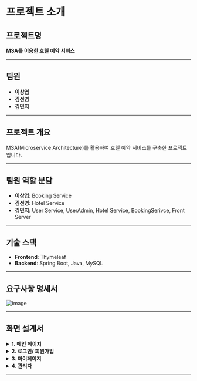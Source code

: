 # 프로젝트 소개

## 프로젝트명
**MSA를 이용한 호텔 예약 서비스**

---

## 팀원
- **이상엽**
- **김선영**
- **김민지**

---

## 프로젝트 개요
MSA(Microservice Architecture)를 활용하여 호텔 예약 서비스를 구축한 프로젝트입니다.

---

## 팀원 역할 분담
- **이상엽**: Booking Service
- **김선영**: Hotel Service 
- **김민지**: User Service, UserAdmin, Hotel Service, BookingSerivce, Front Server

---

## 기술 스택
- **Frontend**: Thymeleaf
- **Backend**: Spring Boot, Java, MySQL

---

## 요구사항 명세서
![image](https://github.com/user-attachments/assets/70d3a814-e046-4a33-9c1b-242ef7689c22)



---

## 화면 설계서



<details>
<summary><strong>1. 메인 페이지</strong></summary>

#### 1.1 전체화면

| 항목         | 내용                                    |
|--------------|-----------------------------------------|
| 경로         | main                                   |
| 요구사항 ID  | AC-US-001, HO-DA-002                   |
| 설명         | 호텔 리스트를 조회할 수 있으며 반응형을 지원한다. |

![1 main](https://github.com/user-attachments/assets/e9632c18-1445-4727-b119-e8b2f951c07c)



---

#### 1.2 조건 검색 (미완성)

| 항목         | 내용                                    |
|--------------|-----------------------------------------|
| 경로         | main                                   |
| 요구사항 ID  | HO-DA-002, AC-AD-005            |
| 설명         | 호텔명과 지역, 옵션별로 검색할 수 있다. |

![2  메인화면_](https://github.com/user-attachments/assets/2a73ce5f-6a8e-4ff7-ba15-8db35ae6cd3d)


---

#### 1.3 호텔 예약

| 항목         | 내용                                              |
|--------------|---------------------------------------------------|
| 경로         | main > hotel_card                                 |
| 요구사항 ID  | AC-US-005, HO-BO-002, HO-BO-003                   |
| 설명         | 호텔 항목을 누르면 모달이 나타나서 예약할 수 있다. |

![1 메인화면_호텔선택](https://github.com/user-attachments/assets/23fca48f-875d-43c4-8b2c-cee9e8fd6200)

</details>




<details>
<summary><strong>2. 로그인/ 회원가입</strong></summary>

#### 2.1 로그인(사용자)

| 항목         | 내용                                    |
|--------------|-----------------------------------------|
| 경로         | main                                   |
| 요구사항 ID  | AC-US-001, HO-DA-002                   |
| 설명         | 호텔 리스트를 조회할 수 있으며 반응형을 지원한다. |

![이미지]

---

### 2.2 로그인(관리자)

| 항목         | 내용                                    |
|--------------|-----------------------------------------|
| 경로         | main                                   |
| 요구사항 ID  | AC-US-001, HO-DA-002                   |
| 설명         | 호텔 리스트를 조회할 수 있으며 반응형을 지원한다. |

![이미지]

---

### 2.3 회원가입

| 항목         | 내용                                    |
|--------------|-----------------------------------------|
| 경로         | main                                   |
| 요구사항 ID  | AC-US-001, HO-DA-002                   |
| 설명         | 호텔 리스트를 조회할 수 있으며 반응형을 지원한다. |

![이미지]

</details>


<details>
<summary><strong>3. 마이페이지</strong></summary>

### 3.1 마이페이지

| 항목         | 내용                                    |
|--------------|-----------------------------------------|
| 경로         | main                                   |
| 요구사항 ID  | AC-US-001, HO-DA-002                   |
| 설명         | 호텔 리스트를 조회할 수 있으며 반응형을 지원한다. |

![이미지]

---

### 3.2 나의 예약현황

| 항목         | 내용                                    |
|--------------|-----------------------------------------|
| 경로         | main                                   |
| 요구사항 ID  | AC-US-001, HO-DA-002                   |
| 설명         | 호텔 리스트를 조회할 수 있으며 반응형을 지원한다. |

![이미지]

</details>



<details>
<summary><strong>4. 관리자</strong></summary>

### 4.1 회원관리

| 항목         | 내용                                    |
|--------------|-----------------------------------------|
| 경로         | main                                   |
| 요구사항 ID  | AC-US-001, HO-DA-002                   |
| 설명         | 호텔 리스트를 조회할 수 있으며 반응형을 지원한다. |

![이미지]

---

### 4.2 회원추가

| 항목         | 내용                                    |
|--------------|-----------------------------------------|
| 경로         | main                                   |
| 요구사항 ID  | AC-US-001, HO-DA-002                   |
| 설명         | 호텔 리스트를 조회할 수 있으며 반응형을 지원한다. |

![이미지]

---

### 4.2 회원삭제

| 항목         | 내용                                    |
|--------------|-----------------------------------------|
| 경로         | main                                   |
| 요구사항 ID  | AC-US-001, HO-DA-002                   |
| 설명         | 호텔 리스트를 조회할 수 있으며 반응형을 지원한다. |

![이미지]




</details>


---

